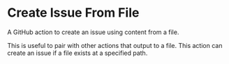 # Create Issue From File

A GitHub action to create an issue using content from a file.

This is useful to pair with other actions that output to a file. This action can create an issue if a file exists at a specified path.
